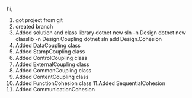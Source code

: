 hi, 
1. got project from git
2. created branch
3. Added solution and class library
     dotnet new sln -n Design
     dotnet new classlib -n Design.Coupling
    dotnet sln add Design.Cohesion
4. Added DataCoupling class
5. Added StampCoupling class
6. Added ControlCoupling class
7. Added ExternalCoupling class
8. Added CommonCoupling class
9. Added ContentCoupling class
10. Added FunctionCohesion class
11.Added SequentialCohesion
12. Added CommunicationCohesion 